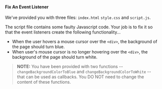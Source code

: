 #### Fix An Event Listener

We've provided you with three files: `index.html` `style.css` and `script.js`.  

The script file contains some faulty Javascript code. Your job is to fix it so that the event listeners create the following functionality...
* When the user hovers a mouse cursor over the `<div>`, the background of the page should turn blue.
* When user's mouse cursor is no longer hovering over the `<div>`, the background of the page should turn white.  

> **NOTE:** You have been provided with two functions -- `changeBackgroundColorToBlue` and `changeBackgroundColorToWhite` -- that can be used as callbacks. You DO NOT need to change the content of these functions.  
